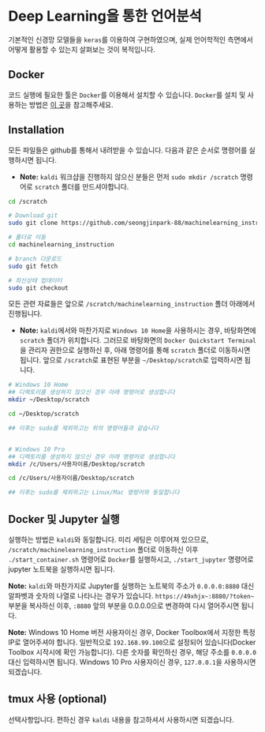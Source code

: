 # Deep Learning을 통한 언어분석

기본적인 신경망 모델들을 `keras`를 이용하여 구현하였으며, 실제 언어학적인 측면에서 어떻게 활용할 수 있는지 살펴보는 것이 복적입니다. 

## Docker 

코드 실행에 필요한 툴은 `Docker`를 이용해서 설치할 수 있습니다. `Docker`를 설치 및 사용하는 방법은 [이 곳](https://github.com/seongjinpark-88/kaldi)을 참고해주세요. 


## Installation

모든 파일들은 github를 통해서 내려받을 수 있습니다. 다음과 같은 순서로 명령어를 실행하시면 됩니다. 

* **Note:** `kaldi` 워크샵을 진행하지 않으신 분들은 먼저 `sudo mkdir /scratch` 명령어로 `scratch` 폴더를 만드셔야합니다. 

```bash
cd /scratch

# Download git 
sudo git clone https://github.com/seongjinpark-88/machinelearning_instruction

# 폴더로 이동
cd machinelearning_instruction

# branch 다운로드
sudo git fetch

# 최신상태 업데이터
sudo git checkout
```

모든 관련 자료들은 앞으로 `/scratch/machinelearning_instruction` 폴더 아래에서 진행됩니다. 

* **Note:** `kaldi`에서와 마찬가지로 `Windows 10 Home`을 사용하시는 경우, 바탕화면에 `scratch` 폴더가 위치합니다. 그러므로 바탕화면의 `Docker Quickstart Terminal`을 관리자 권한으로 실행하신 후, 아래 명령어를 통해 `scratch` 폴더로 이동하시면 됩니다. 앞으로 `/scratch`로 표현된 부분을 `~/Desktop/scratch`로 입력하시면 됩니다. 

```bash
# Windows 10 Home
## 디렉토리를 생성하지 않으신 경우 아래 명령어로 생성합니다
mkdir ~/Desktop/scratch

cd ~/Desktop/scratch

## 이후는 sudo를 제외하고는 위의 명령어들과 같습니다


# Windows 10 Pro
## 디렉토리를 생성하지 않으신 경우 아래 명령어로 생성합니다
mkdir /c/Users/사용자이름/Desktop/scratch

cd /c/Users/사용자이름/Desktop/scratch

## 이후는 sudo를 제외하고는 Linux/Mac 명령어와 동일합니다
```

## Docker 및 Jupyter 실행

실행하는 방법은 `kaldi`와 동일합니다. 미리 세팅은 이루어져 있으므로, `/scratch/machinelearning_instruction` 폴더로 이동하신 이후 `./start_container.sh` 명령어로 `Docker`를 실행하시고, `./start_jupyter` 명령어로 jupyter 노트북을 실행하시면 됩니다. 

**Note:** `kaldi`와 마찬가지로 Jupyter를 실행하는 노트북의 주소가 `0.0.0.0:8880` 대신 알파벳과 숫자의 나열로 나타나는 경우가 있습니다. `https://49xhjx~:8880/?token~` 부분을 복사하신 이후, `:8880` 앞의 부분을 0.0.0.0으로 변경하여 다시 열어주시면 됩니다. 

**Note:** Windows 10 Home 버전 사용자이신 경우, Docker Toolbox에서 지정한 특정 IP로 열어주셔야 합니다. 일반적으로 `192.168.99.100`으로 설정되어 있습니다(Docker Toolbox 시작시에 확인 가능합니다). 다른 숫자를 확인하신 경우, 해당 주소를 `0.0.0.0` 대신 입력하시면 됩니다. Windows 10 Pro 사용자이신 경우, `127.0.0.1`을 사용하시면 되겠습니다. 

## tmux 사용 (optional)

선택사항입니다. 편하신 경우 `kaldi` 내용을 참고하셔서 사용하시면 되겠습니다. 
